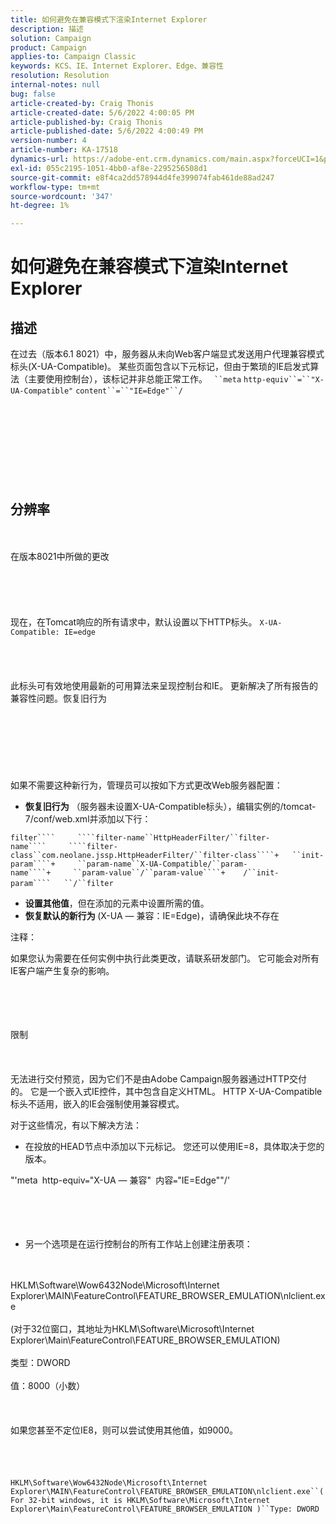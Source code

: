 ```yaml
---
title: 如何避免在兼容模式下渲染Internet Explorer
description: 描述
solution: Campaign
product: Campaign
applies-to: Campaign Classic
keywords: KCS、IE、Internet Explorer、Edge、兼容性
resolution: Resolution
internal-notes: null
bug: false
article-created-by: Craig Thonis
article-created-date: 5/6/2022 4:00:05 PM
article-published-by: Craig Thonis
article-published-date: 5/6/2022 4:00:49 PM
version-number: 4
article-number: KA-17518
dynamics-url: https://adobe-ent.crm.dynamics.com/main.aspx?forceUCI=1&pagetype=entityrecord&etn=knowledgearticle&id=71e22f95-55cd-ec11-a7b5-6045bd00d4f5
exl-id: 055c2195-1051-4bb0-af8e-2295256508d1
source-git-commit: e8f4ca2dd578944d4fe399074fab461de88ad247
workflow-type: tm+mt
source-wordcount: '347'
ht-degree: 1%

---
```


# 如何避免在兼容模式下渲染Internet Explorer

## 描述


在过去（版本6.1 8021）中，服务器从未向Web客户端显式发送用户代理兼容模式标头(X-UA-Compatible)。 某些页面包含以下元标记，但由于繁琐的IE启发式算法（主要使用控制台），该标记并非总能正常工作。
` ``meta` `http-equiv``=``"X-UA-Compatible"` `content``=``"IE=Edge"``/`<br><br><br> <br><br><br> <br><br><br>

## 分辨率

<br><br>在版本8021中所做的更改<br><br><br><br> <br><br>
现在，在Tomcat响应的所有请求中，默认设置以下HTTP标头。
`X-UA-Compatible: IE=edge`<br><br><br> <br><br>
此标头可有效地使用最新的可用算法来呈现控制台和IE。 更新解决了所有报告的兼容性问题。恢复旧行为
<br><br><br><br> <br><br> <br><br>
如果不需要这种新行为，管理员可以按如下方式更改Web服务器配置：

- <b>恢复旧行为</b> （服务器未设置X-UA-Compatible标头），编辑实例的/tomcat-7/conf/web.xml并添加以下行：

```filter````     ````filter-name``HttpHeaderFilter/``filter-name````     ````filter-class``com.neolane.jssp.HttpHeaderFilter/``filter-class````+   ``init-param````+     ``param-name``X-UA-Compatible/``param-name````+     ``param-value``/``param-value````+    /``init-param````   ``/``filter``` 
- <b>设置其他值</b>，但在添加的元素中设置所需的值。
- <b>恢复默认的新行为 </b>(X-UA — 兼容：IE=Edge)，请确保此块不存在


注释：

如果您认为需要在任何实例中执行此类更改，请联系研发部门。 它可能会对所有IE客户端产生复杂的影响。


<br><br><br><br>限制<br><br> <br><br>
无法进行交付预览，因为它们不是由Adobe Campaign服务器通过HTTP交付的。 它是一个嵌入式IE控件，其中包含自定义HTML。 HTTP X-UA-Compatible标头不适用，嵌入的IE会强制使用兼容模式。

对于这些情况，有以下解决方法：

- 在投放的HEAD节点中添加以下元标记。 您还可以使用IE=8，具体取决于您的版本。

&quot;&#39;meta` `http-equiv``=``&quot;X-UA — 兼容&quot;` `内容``=``&quot;IE=Edge&quot;&quot;/&#39; <br><br><br><br> 
- 另一个选项是在运行控制台的所有工作站上创建注册表项：

<br><br>HKLM\Software\Wow6432Node\Microsoft\Internet Explorer\MAIN\FeatureControl\FEATURE_BROWSER_EMULATION\nlclient.exe<br><br>(对于32位窗口，其地址为HKLM\Software\Microsoft\Internet Explorer\Main\FeatureControl\FEATURE_BROWSER_EMULATION)<br><br>类型：DWORD<br><br>值：8000（小数）<br><br> <br><br>如果您甚至不定位IE8，则可以尝试使用其他值，如9000。<br><br> <br><br><br>`HKLM\Software\Wow6432Node\Microsoft\Internet Explorer\MAIN\FeatureControl\FEATURE_BROWSER_EMULATION\nlclient.exe``(For 32-bit windows, it is HKLM\Software\Microsoft\Internet Explorer\Main\FeatureControl\FEATURE_BROWSER_EMULATION )``Type: DWORD`<br><br><br><br><br><br>

